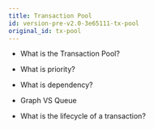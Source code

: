 ```yaml
---
title: Transaction Pool
id: version-pre-v2.0-3e65111-tx-pool
original_id: tx-pool
---
```


* What is the Transaction Pool?

* What is priority?

* What is dependency?

* Graph VS Queue

* What is the lifecycle of a transaction?
